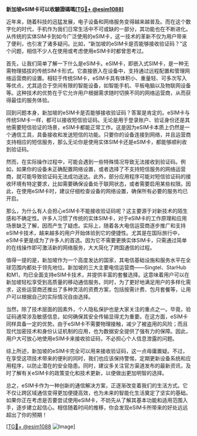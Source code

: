 **新加坡eSIM卡可以收驗證碼嗎[[TG💪+ @esim1088](https://t.me/s/esim1088)]**

近年来，随着科技的迅猛发展，电子设备和网络服务变得越来越普及。而在这个数字化的时代，手机作为我们日常生活中不可或缺的一部分，其功能也在不断进化。从传统的实体SIM卡到如今广泛使用的eSIM卡，这一技术的革新不仅为用户带来了便利，也引发了诸多疑问。比如，“新加坡的eSIM卡是否能够接收验证码？”这个问题，相信不少人在使用或考虑使用eSIM卡时都曾思考过。

首先，让我们简单了解一下什么是eSIM卡。eSIM卡，即嵌入式SIM卡，是一种无需物理插拔的传统SIM卡形式。它直接嵌入在设备中，支持通过远程配置和管理网络运营商的设置。相较于传统SIM卡，eSIM卡具有体积小、重量轻、可多次写入等优点，尤其适合于空间有限的智能设备，如智能手机、平板电脑以及物联网设备等。这种技术的优势在于它允许用户根据需求随时切换不同的网络运营商，从而获得最佳的服务体验。

回到问题本身，新加坡的eSIM卡是否能够接收验证码？答案是肯定的。eSIM卡与传统SIM卡一样，都可以接收短信验证码。无论是用于登录账户、验证身份还是其他需要短信验证的场景，eSIM卡都能正常工作。这是因为eSIM卡本质上仍然是一个通信工具，具备接收和发送短信的功能。只要你的设备连接到网络，并且运营商支持相应的短信服务，那么无论你是使用实体SIM卡还是eSIM卡，都能够顺利收到验证码。

然而，在实际操作过程中，可能会遇到一些特殊情况导致无法接收到验证码。例如，如果你的设备未正确配置网络设置，或者选择了不支持短信服务的网络运营商，就可能导致验证码无法成功送达。此外，部分应用程序可能对短信验证码的接收环境有特定要求，比如需要确保设备处于联网状态，或者需要启用某些权限。因此，在使用eSIM卡时，建议仔细检查设备的网络设置，确保所有必要的服务均已开启。

那么，为什么有人会担心eSIM卡不能接收验证码呢？这主要源于对新技术的陌生感和不确定性。许多人习惯了传统的实体SIM卡，对于eSIM卡的工作原理和应用场景缺乏了解，因而产生了疑虑。实际上，随着各大电信运营商逐步推广和支持eSIM卡技术，越来越多的用户开始体验到它的便捷性。尤其是在国际旅行中，eSIM卡更是成为了许多人的首选。因为它不需要更换实体SIM卡，只需通过简单的在线操作即可激活新的网络服务，大大简化了跨国通信的过程。

值得一提的是，新加坡作为一个高度发达的国家，其电信基础设施和服务水平在全球范围内都处于领先地位。新加坡的三大主要电信运营商——Singtel、StarHub和M1，均已全面支持eSIM卡技术，并提供丰富的套餐选择。这意味着用户可以在新加坡轻松享受到高质量的移动通信服务。同时，为了更好地满足用户的多样化需求，这些运营商还推出了多种灵活的资费方案，包括按需计费、包月套餐等，让用户可以根据自己的实际情况自由选择。

当然，除了技术层面的因素外，个人隐私保护也是大家关注的重点之一。毕竟，验证码通常涉及敏感信息，如何确保其安全传输显得尤为重要。在这方面，eSIM卡同样具备一定的优势。由于eSIM卡不需要物理接触，减少了被盗用的风险；而且现代加密技术和身份认证机制的应用，也为数据安全提供了强有力的保障。因此，用户大可放心地使用eSIM卡来接收验证码，不必担心个人信息泄露的问题。

综上所述，新加坡的eSIM卡完全可以用来接收验证码，这一点毋庸置疑。不过，在享受这项技术带来的便利的同时，我们也应该保持警惕，定期更新设备系统和应用程序，以防止潜在的安全隐患。同时，建议多关注官方渠道发布的最新资讯，及时了解有关eSIM卡的政策变化和技术更新，以便做出更加明智的选择。

总之，eSIM卡作为一种创新的通信解决方案，正逐渐改变着我们的生活方式。它不仅让跨区域通信变得更加便捷高效，也为未来的智能化生活奠定了坚实的基础。如果你正在考虑是否要尝试使用eSIM卡，不妨先从了解其基本功能和适用范围入手，逐步建立起信心。相信随着时间的推移，你会发现eSIM卡所带来的好处远远超出了你的预期！

[[TG💪+ @esim1088](https://t.me/s/esim1088) ![Image](https://i.postimg.cc/4NQfJmqS/Snipaste-2025-05-13-00-14-12.png)]